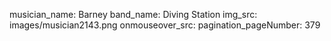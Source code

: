 musician_name: Barney
band_name: Diving Station
img_src: images/musician2143.png
onmouseover_src: 
pagination_pageNumber: 379